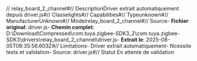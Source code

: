 // relay_board_2_channel#// DescriptionDriver extrait automatiquement depuis driver.js#// Classelights#// Capabilities#// Typeunknown#// ManufacturerUnknown#// Modelrelay_board_2_channel#// Source- **Fichier original**: driver.js- **Chemin complet**: D:\Download\Compressed\com.tuya.zigbee-SDK3_2\com.tuya.zigbee-SDK3\drivers\relay_board_2_channel\driver.js- **Extrait le**: 2025-08-05T08:35:56.603Z#// Limitations- Driver extrait automatiquement- Ncessite tests et validation- Source: driver.js#// Statut En attente de validation